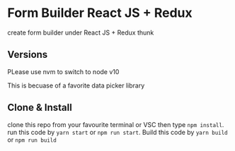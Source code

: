 # Form Builder React JS + Redux

 create form builder under React JS + Redux thunk 

## Versions

PLease use nvm to switch to node v10

This is becuase of a favorite data picker library

## Clone & Install

clone this repo from your favourite terminal or VSC then type `npm install`. run this code by `yarn start` or `npm run start`. Build this code by `yarn build` or `npm run build`

